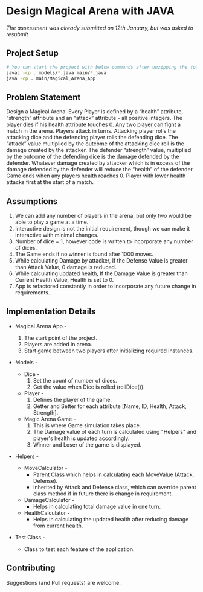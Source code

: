 # Design Magical Arena with JAVA

*The assessment was already submitted on 12th January, but was asked to resubmit*

## Project Setup
```bash
# You can start the project with below commands after unzipping the folder
javac -cp . models/*.java main/*.java
java -cp . main/Magical_Arena_App
```

## Problem Statement
Design a Magical Arena. Every Player is defined by a “health” attribute, “strength” attribute and an “attack” attribute - all positive integers. The player dies if his health attribute touches 0. 
Any two player can fight a match in the arena. Players attack in turns. Attacking player rolls the attacking dice and the defending player rolls the defending dice. The “attack”  value multiplied by the outcome of the attacking dice roll is the damage created by the attacker. The defender “strength” value, multiplied by the outcome of the defending dice is the damage defended by the defender. Whatever damage created by attacker which is in excess of the damage defended by the defender will reduce the “health” of the defender. Game ends when any players health reaches 0.
Player with lower health attacks first at the start of a match.

## Assumptions
1. We can add any number of players in the arena, but only two would be able to play a game at a time.
2. Interactive design is not the initial requirement, though we can make it interactive with minimal changes.
3. Number of dice = 1, however code is written to incorporate any number of dices.
4. The Game ends if no winner is found after 1000 moves.
5. While calculating Damage by attacker, If the Defense Value is greater than Attack Value, 0 damage is reduced.
6. While calculating updated health, If the Damage Value is greater than Current Health Value, Health is set to 0.
7. App is refactored constantly in order to incorporate any future change in requirements.

## Implementation Details

- Magical Arena App - 
    1. The start point of the project.
    2. Players are added in arena.
    3. Start game between two players after initializing required instances.

- Models -
    - Dice - 
        1. Set the count of number of dices.
        2. Get the value when Dice is rolled (rollDice()).
    - Player -
        1. Defines the player of the game.
        2. Getter and Setter for each attribute [Name, ID, Health, Attack, Strength].
    - Magic Arena Game -
        1. This is where Game simulation takes place.
        2. The Damage value of each turn is calculated using "Helpers" and player's health is updated accordingly.
        3. Winner and Loser of the game is displayed.

- Helpers - 
    - MoveCalculator - 
        - Parent Class which helps in calculating each MoveValue (Attack, Defense).
        - Inherited by Attack and Defense class, which can override parent class method if in future there is change in requirement.
    - DamageCalculator -
        - Helps in calculating total damage value in one turn.
    - HealthCalculator -
        - Helps in calculating the updated health after reducing damage from current health.   

- Test Class - 
    - Class to test each feature of the application.

## Contributing
Suggestions (and Pull requests) are welcome.

